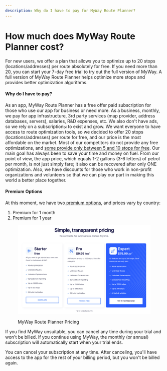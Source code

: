```yaml
---
description: Why do I have to pay for MyWay Route Planner?
---
```


# How much does MyWay Route Planner cost?

For new users, we offer a plan that allows you to optimize up to 20 stops (locations/addresses) per route absolutely for free. If you need more than 20, you can start your 7-day free trial to try out the full version of MyWay. A full version of MyWay Route Planner helps optimize more stops and provides better optimization algorithms.

#### Why do I have to pay?

As an app, MyWay Route Planner has a free offer paid subscription for those who use our app for business or need more. As a business, monthly, we pay for app infrastructure, 3rd party services (map provider, address databases, servers), salaries, R\&D expenses, etc. We also don't have ads, so we rely on a subscriptionы to exist and grow. We want everyone to have access to route optimization tools, so we decided to offer 20 stops (locations/addresses) per route for free, and our price is the most affordable on the market. Most of our competitors do not provide any free optimizations, and [some provide only between 5 and 10 stops for free](https://mywayroute.com/myway-route-planner-vs-alternatives). Our main goal has always been to save your time and money on fuel. From our point of view, the app price, which equals 1-2 gallons (3-6 letters) of petrol per month, is not just simply fare; it also can be recovered after only ONE optimization. Also, we have discounts for those who work in non-profit organizations and volunteers so that we can play our part in making this world a better place together.

#### Premium Options

At this moment, we have two[ premium options](https://mywayroute.com/pricing), and prices vary by country:

1. Premium for 1 month
2. Premium for 1 year

<figure><img src="../.gitbook/assets/Screenshot 2023-07-28 at 3.56.10 PM.png" alt=""><figcaption><p>MyWay Route Planner Pricing</p></figcaption></figure>

If you find MyWay unsuitable, you can cancel any time during your trial and won't be billed. If you continue using MyWay, the monthly (or annual) subscription will automatically start when your trial ends.

You can cancel your subscription at any time. After canceling, you'll have access to the app for the rest of your billing period, but you won't be billed again.

####
